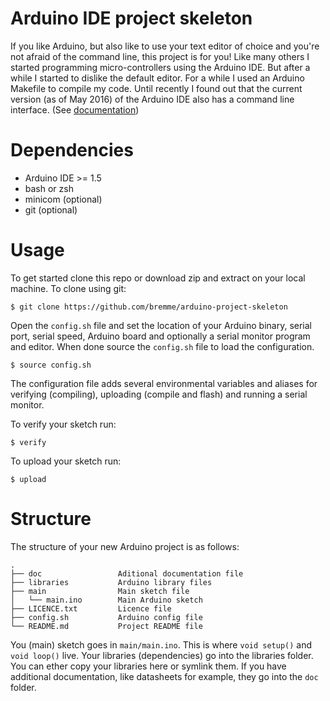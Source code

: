 # Arduino IDE project skeleton

If you like Arduino, but also like to use your text editor of choice and you're not afraid of the command line, this project is for you! Like many others I started programming micro-controllers using the Arduino IDE. But after a while I started to dislike the default editor. For a while I used an Arduino Makefile to compile my code. Until recently I found out that the current version (as of May 2016) of the Arduino IDE also has a command line interface. (See [documentation](https://github.com/arduino/Arduino/blob/master/build/shared/manpage.adoc))

# Dependencies

* Arduino IDE >= 1.5
* bash or zsh
* minicom     (optional)
* git         (optional)

# Usage

To get started clone this repo or download zip and extract on your local machine. To clone using git:

```shell
$ git clone https://github.com/bremme/arduino-project-skeleton
```

Open the `config.sh` file and set the location of your Arduino binary, serial port, serial speed, Arduino board and optionally a serial monitor program and editor. When done source the `config.sh` file to load the configuration.

```shell
$ source config.sh
```

The configuration file adds several environmental variables and aliases for verifying (compiling), uploading (compile and flash) and running a serial monitor.

To verify your sketch run:

```shell
$ verify
```

To upload your sketch run:

```shell
$ upload
```

# Structure

The structure of your new Arduino project is as follows:

```shell
.
├── doc                 Aditional documentation file
├── libraries           Arduino library files
├── main                Main sketch file
│   └── main.ino        Main Arduino sketch
├── LICENCE.txt         Licence file
├── config.sh           Arduino config file
└── README.md           Project README file
```

You (main) sketch goes in `main/main.ino`. This is where `void setup()` and `void loop()` live. Your libraries (dependencies) go into the libraries folder. You can ether copy your libraries here or symlink them. If you have additional documentation, like datasheets for example, they go into the `doc` folder.
